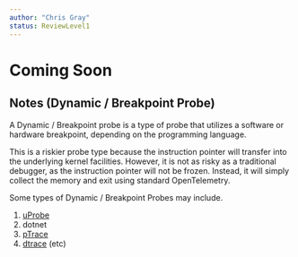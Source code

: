 ```yaml
---
author: "Chris Gray"
status: ReviewLevel1
---
```


# Coming Soon

## Notes (Dynamic / Breakpoint Probe)

A Dynamic / Breakpoint probe is a type of probe that utilizes a software or hardware
breakpoint, depending on the programming language.

This is a riskier probe type because the instruction pointer will transfer into
the underlying kernel facilities. However, it is not as risky as a traditional
debugger, as the instruction pointer will not be frozen. Instead, it will simply
collect the memory and exit using standard OpenTelemetry.

Some types of Dynamic / Breakpoint Probes may include.

1. [uProbe](./Architecture.Probe.uprobes.document.md)
1. dotnet
1. [pTrace](./Architecture.Probe.ptrace.document.md)
1. [dtrace](./Architecture.Probe.DTrace.document.md) (etc)
